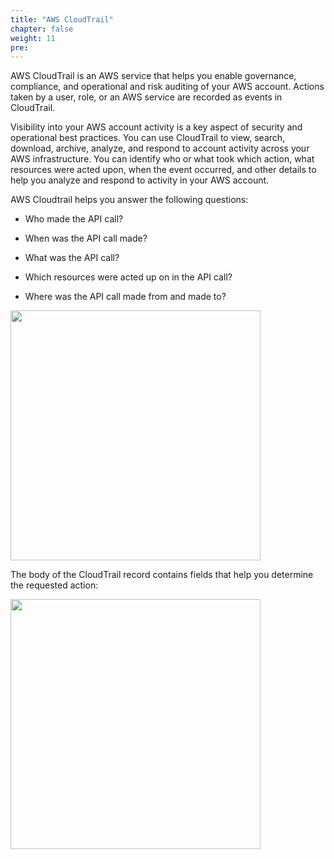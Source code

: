 ```yaml
---
title: "AWS CloudTrail"
chapter: false
weight: 11
pre: 
---
```


AWS CloudTrail is an AWS service that helps you enable governance, compliance, and operational and risk auditing of your AWS account. Actions taken by a user, role, or an AWS service are recorded as events in CloudTrail. 

Visibility into your AWS account activity is a key aspect of security and operational best practices. You can use CloudTrail to view, search, download, archive, analyze, and respond to account activity across your AWS infrastructure. You can identify who or what took which action, what resources were acted upon, when the event occurred, and other details to help you analyze and respond to activity in your AWS account. 

AWS Cloudtrail helps you answer the following questions: 

- Who made the API call? 

- When was the API call made? 

- What was the API call?

- Which resources were acted up on in the API call?

- Where was the API call made from and made to?

 <img src='/images/api_cloudtrail.png' width='400px'>

The body of the CloudTrail record contains fields that help you determine the requested action:

 <img src='/images/records_cloudtrail.png' width='400px'>